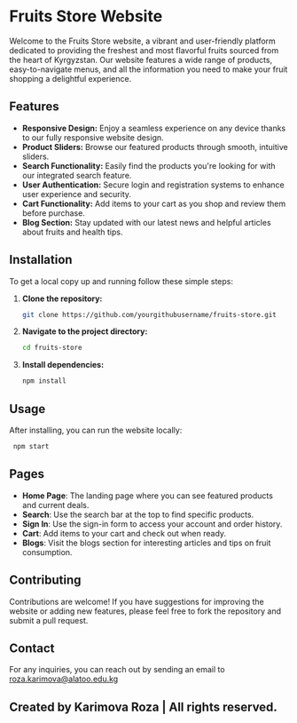 # Fruits Store Website

Welcome to the Fruits Store website, a vibrant and user-friendly platform dedicated to providing the freshest and most flavorful fruits sourced from the heart of Kyrgyzstan. Our website features a wide range of products, easy-to-navigate menus, and all the information you need to make your fruit shopping a delightful experience.

## Features

- **Responsive Design:** Enjoy a seamless experience on any device thanks to our fully responsive website design.
- **Product Sliders:** Browse our featured products through smooth, intuitive sliders.
- **Search Functionality:** Easily find the products you're looking for with our integrated search feature.
- **User Authentication:** Secure login and registration systems to enhance user experience and security.
- **Cart Functionality:** Add items to your cart as you shop and review them before purchase.
- **Blog Section:** Stay updated with our latest news and helpful articles about fruits and health tips.

## Installation

To get a local copy up and running follow these simple steps:

1. **Clone the repository:**
   ```bash
   git clone https://github.com/yourgithubusername/fruits-store.git
2. **Navigate to the project directory:**
   ```bash
   cd fruits-store
3. **Install dependencies:**
   ```bash
   npm install

## Usage
After installing, you can run the website locally:
  ```bash
   npm start
```
## Pages
- **Home Page**: The landing page where you can see featured products and current deals.
- **Search**: Use the search bar at the top to find specific products.
- **Sign In**: Use the sign-in form to access your account and order history.
- **Cart**: Add items to your cart and check out when ready.
- **Blogs**: Visit the blogs section for interesting articles and tips on fruit consumption.

## Contributing

Contributions are welcome! If you have suggestions for improving the website or adding new features, please feel free to fork the repository and submit a pull request.

## Contact

For any inquiries, you can reach out by sending an email to roza.karimova@alatoo.edu.kg

## Created by Karimova Roza | All rights reserved.



